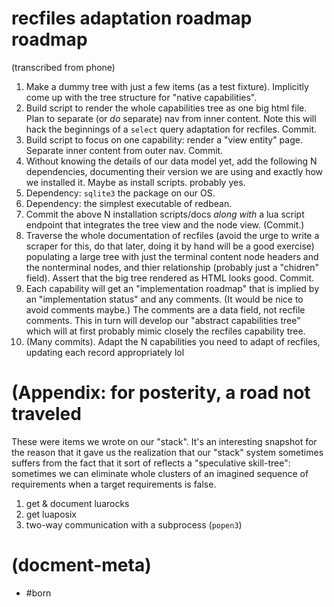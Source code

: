 # recfiles adaptation roadmap roadmap

(transcribed from phone)

1. Make a dummy tree with just a few items (as a test fixture).
Implicitly come up with the tree structure for "native capabilities".
1. Build script to render the whole capabilities tree as one big
html file. Plan to separate (or _do_ separate) nav from inner
content. Note this will hack the beginnings of a `select` query
adaptation for recfiles. Commit.
1. Build script to focus on one capability: render a "view entity"
page. Separate inner content from outer nav. Commit.
1. Without knowing the details of our data model yet, add the following
N dependencies, documenting their version we are using and exactly how
we installed it. Maybe as install scripts. probably yes.
1. Dependency: `sqlite3` the package on our OS.
1. Dependency: the simplest executable of redbean.
1. Commit the above N installation scripts/docs *along with* a lua
script endpoint that integrates the tree view and the node view. (Commit.)
1. Traverse the whole documentation of recfiles (avoid the urge to write
a scraper for this, do that later, doing it by hand will be a good exercise)
populating a large tree with just the terminal content node headers and
the nonterminal nodes, and thier relationship (probably just a "chidren"
field). Assert that the big tree rendered as HTML looks good. Commit.
1. Each capability will get an "implementation roadmap" that is implied
by an "implementation status" and any comments. (It would be nice to avoid
comments maybe.) The comments are a data field, not recfile comments.
This in turn will develop our "abstract capabilities tree" which will at
first probably mimic closely the recfiles capability tree.
1. (Many commits). Adapt the N capabilities you need to adapt of recfiles,
updating each record appropriately lol


# (Appendix: for posterity, a road not traveled

These were items we wrote on our "stack". It's an interesting snapshot
for the reason that it gave us the realization that our "stack" system
sometimes suffers from the fact that it sort of reflects a "speculative
skill-tree": sometimes we can eliminate whole clusters of an imagined
sequence of requirements when a target requirements is false.

1. get & document luarocks
1. get luaposix
1. two-way communication with a subprocess (`popen3`)


# (docment-meta)

- #born
